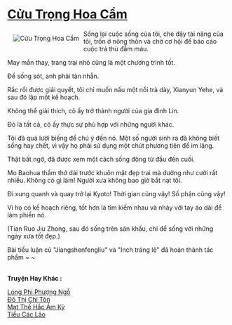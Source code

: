 <a href="https://truyentiki.com/cuu-trong-hoa-cam.33902/" title="Cửu Trọng Hoa Cẩm"><h1>Cửu Trọng Hoa Cẩm</h1></a><div style="display:table"><img align="right" style="float: left; padding: 10px;" src="https://truyentiki.com/a/img/str/src/33902.jpg" alt="Cửu Trọng Hoa Cẩm">Sống lại cuộc sống của tôi, che đậy tài năng của tôi, trốn ở nông thôn và chờ cơ hội để báo cáo cuộc trả thù đẫm máu. <p></p> May mắn thay, trang trại nhỏ cũng là một chương trình tốt. <p></p> Để sống sót, anh phải tàn nhẫn. <p></p> Rắc rối được giải quyết, tôi chỉ muốn nấu một nồi trà dày, Xianyun Yehe, và sau đó lập một kế hoạch. <p></p> Không thể giải thích, cô ấy trở thành người của gia đình Lin. <p></p> Đó là tất cả, cô ấy thực sự phù hợp với những người khác. <p></p> Tôi đã quá lười biếng để chú ý đến nó. Một số người sinh ra đã không biết sống hay chết, vì vậy họ phải sử dụng một chút phương tiện để im lặng. <p></p> Thật bất ngờ, đã được xem một cách sống động từ đầu đến cuối. <p></p> Mo Baohua thầm thở dài trước khuôn mặt đẹp trai mà dường như cười rất nhiều. Không có gì làm! Người xưa không bao giờ bắt nạt tôi. <p></p> Đi xung quanh và quay trở lại Kyoto! Thời gian cũng vậy! Số phận cũng vậy! <p></p> Vì họ có kế hoạch riêng, tốt hơn là tìm kiếm nhau và nhảy với tay áo dài để làm phiền nó. <p></p> (Tian Ruo Jiu Zhong, sau đó sống trên sân khấu, chỉ để sống với những ngày xưa tốt đẹp.) <p></p> Bài tiểu luận cũ "Jiangshenfengliu" và "Inch tráng lệ" đã hoàn thành tác phẩm ~ ~</div><p><br><b>Truyện Hay Khác :</b></p><a href="https://truyentiki.com/long-phi-phuong-ngo.33901/" alt="Long Phi Phượng Ngỗ">Long Phi Phượng Ngỗ</a><br/><a href="https://github.com/nownovels/top500/tree/master/truyenhay/33650/" alt="Đô Thị Chí Tôn">Đô Thị Chí Tôn</a><br/><a href="https://truyentiki.wordpress.com/2020/06/08/mat-the-hac-am-ky/" alt="Mạt Thế Hắc Ám Kỷ">Mạt Thế Hắc Ám Kỷ</a><br/><a href="https://github.com/nownovels/top500/tree/master/truyenhay/33579/" alt="Tiểu Các Lão">Tiểu Các Lão</a><br/>